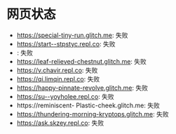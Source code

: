 # 网页状态
- https://special-tiny-run.glitch.me: 失败
- https://start--stpstyc.repl.co: 失败
- : 失败
- https://leaf-relieved-chestnut.glitch.me: 失败
- https://v.chavir.repl.co: 失败
- https://qi.limqin.repl.co: 失败
- https://happy-pinnate-revolve.glitch.me: 失败
- https://su--yoyholee.repl.co: 失败
- https://reminiscent- Plastic-cheek.glitch.me: 失败
- https://thundering-morning-kryptops.glitch.me: 失败
- https://ask.skzey.repl.co: 失败
